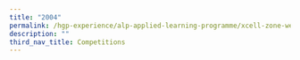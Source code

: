 ```yaml
---
title: "2004"
permalink: /hgp-experience/alp-applied-learning-programme/xcell-zone-website/competitions/2004/
description: ""
third_nav_title: Competitions
---
```

